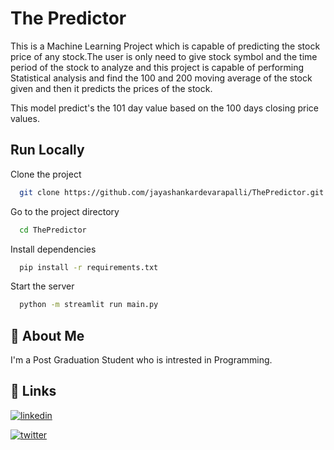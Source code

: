 
# The Predictor

This is a Machine Learning Project which is capable of predicting the stock price of any stock.The user is only need to give stock symbol and the time period of the stock to analyze and this project is capable of performing Statistical analysis and find the 100 and 200 moving average of the stock given and then it predicts the prices of the stock.

This model predict's the 101 day value based on the 100 days closing price values.


## Run Locally

Clone the project

```bash
  git clone https://github.com/jayashankardevarapalli/ThePredictor.git
```

Go to the project directory

```bash
  cd ThePredictor
```

Install dependencies

```bash
  pip install -r requirements.txt
```

Start the server

```bash
  python -m streamlit run main.py
```


## 🚀 About Me
I'm a Post Graduation Student who is intrested in Programming.


## 🔗 Links
[![linkedin](https://img.shields.io/badge/linkedin-0A66C2?style=for-the-badge&logo=linkedin&logoColor=white)](https://www.linkedin.com/in/devarapallijayashankarkumar/)

[![twitter](https://img.shields.io/badge/twitter-1DA1F2?style=for-the-badge&logo=twitter&logoColor=white)](https://twitter.com/MrJayashankar)

